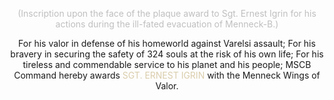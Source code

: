 <p align="center"><font color="#BFBFBF">(Inscription upon the face of the plaque award to Sgt. Ernest Igrin for his actions during the ill-fated evacuation of Menneck-B.)</font></p>

<p align="center">For his valor in defense of his homeworld against Varelsi assault;
For his bravery in securing the safety of 324 souls at the risk of his own life;
For his tireless and commendable service to his planet and his people;
MSCB Command hereby awards <font color="#dacdab">SGT. ERNEST IGRIN</font> with the Menneck Wings of Valor.</p>